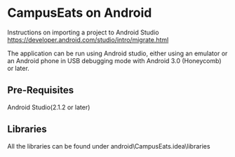# CampusEats on Android

Instructions on importing a project to Android Studio https://developer.android.com/studio/intro/migrate.html

The application can be run using Android studio, either using an emulator or an Android phone in USB debugging mode with Android 3.0 (Honeycomb) or later.

## Pre-Requisites
Android Studio(2.1.2 or later)

## Libraries
All the libraries can be found under android\CampusEats\.idea\libraries


